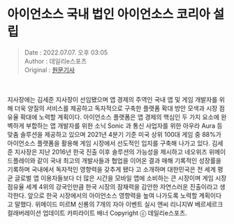 <!-- 타이틀 -->  
# 아이언소스 국내 법인 아이언소스 코리아 설립  
<!-- 기사 정보 -->  
> Date : 2022.07.07. 오후 03:05  
> Author : 데일리e스포츠  
> Original : [원문기사](https://n.news.naver.com/mnews/article/347/0000164200?sid=105)  
<br/>  
<!-- 대표 이미지 -->  
<img alt="" src="https://imgnews.pstatic.net/image/347/2022/07/07/2022070715041602510da2c546b3a1245817854_20220707150501516.jpg?type=w647"/>  
<br/><br/>  
<!-- 기사 본문 -->  
지사장에는 김세준 지사장이 선임됐으며 앱 경제의 주역인 국내 앱 및 게임 개발자를 위해 더욱 양질의 서비스를 제공하고 독자적으로 구축한 플랫폼 확대 방안 모색과 시장 점유율 확대에 노력할 계획이다.
아이언소스 플랫폼은 앱 경제의 핵심인 두 가지 요소에 완벽하게 부합하는 앱 개발자를 위한 소닉 Sonic 과 통신 사업자를 위한 아우라 Aura 등 맞춤 솔루션을 제공하고 있으며 2021년 4분기 기준 미국 상위 100대 게임 중 88%가 아이언소스 플랫폼을 활용해 게임 시장에서 선도적인 입지를 구축해 나가고 있다.
김세준 지사장은 지난 2016년 한국 진출 이후 솔루션의 가능성을 제시하고 네오위즈 위메이드플레이와 같이 국내 최고의 개발사들과 협업을 이어온 결과 매해 기록적인 성장률을 기록하며 국내에서 독자적인 영향력을 갖추게 됐다 고 소개하며 대한민국은 전 세계 평균 글로벌 앱 이용자들보다 더 많은 시간을 모바일 앱에 소비하는 큰 시장이며 게임 시장 점유율 세계 4위의 강국인만큼 한국 시장의 잠재력을 감안한 자연스러운 진출이라고 생각한다.
앞으로 한국 시장에서의 아이언소스 영향력을 높여 나가도록 노력할 계획이다 고 말했다.
위메이드 미르M 신룡의 7개의 자아 이벤트 실시 엔씨 리니지W 베르세르크 컬래버레이션 업데이트 카피라이트 배너 Copyright ⓒ 데일리e스포츠.  
<br/><br/><br/>  

